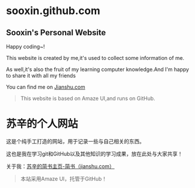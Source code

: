 # sooxin.github.com
## Sooxin's Personal Website

Happy coding~!<br/>

This website is created by me,it's used to collect some information of me.<br/>

As well,it's also the fruit of my learning computer knowledge.And I'm happy to share it with all my friends<br/>

You can find me on [Jianshu.com](http://www.jianshu.com/users/cc093b32e301/latest_articles)<br/>

> This website is based on Amaze UI,and runs on GitHub.



# 苏辛的个人网站

这是个纯手工打造的网站，用于记录一些与自己相关的东西。<br/>

这也是我在学习git和GitHub以及其他知识的学习成果，放在此处与大家共享！<br/>

关于我：[苏辛的简书主页-简书（jianshu.com）](http://www.jianshu.com/users/cc093b32e301/latest_articles)<br/>

> 本站采用Amaze UI，托管于GitHub！